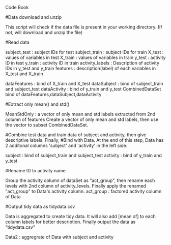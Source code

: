 Code Book

#Data download and unzip

This script will check if the data file is present in your working directory. (If not, will download and unzip the file)

#Read data

subject_test : subject IDs for test
subject_train : subject IDs for train
X_test : values of variables in test
X_train : values of variables in train
y_test : activity ID in test
y_train : activity ID in train
activity_labels : Description of activity IDs in y_test and y_train
features : description(label) of each variables in X_test and X_train

dataFeatures : bind of X_train and X_test
dataSubject : bind of subject_train and subject_test
dataActivity : bind of y_train and y_test
CombinedDataSet bind of dataFeatures,dataSubject,dataActivity

#Extract only mean() and std()

MeanStdOnly : a vector of only mean and std labels extracted from 2nd column of features
Create a vector of only mean and std labels, then use the vector to subset CombinedDataSet.

#Combine test data and train data of subject and activity, then give descriptive labels. Finally, 
#Bind with Data. At the end of this step, Data has 2 additonal columns 'subject' and 'activity' in the left side.

subject : bind of subject_train and subject_test
activity : bind of y_train and y_test

#Rename ID to activity name

Group the activity column of dataSet as "act_group", then rename each levels with 2nd column of activity_levels. Finally apply the renamed "act_group" to Data's activity column.
act_group : factored activity column of Data

#Output tidy data as tidydata.csv

Data is aggregated to create tidy data. It will also add [mean of] to each column labels for better description. Finally output the data as "tidydata.csv"

Data2 : aggregrate of Data with subject and activity
